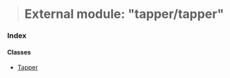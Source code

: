 > # External module: "tapper/tapper"

### Index

#### Classes

* [Tapper](../classes/_tapper_tapper_.tapper.md)